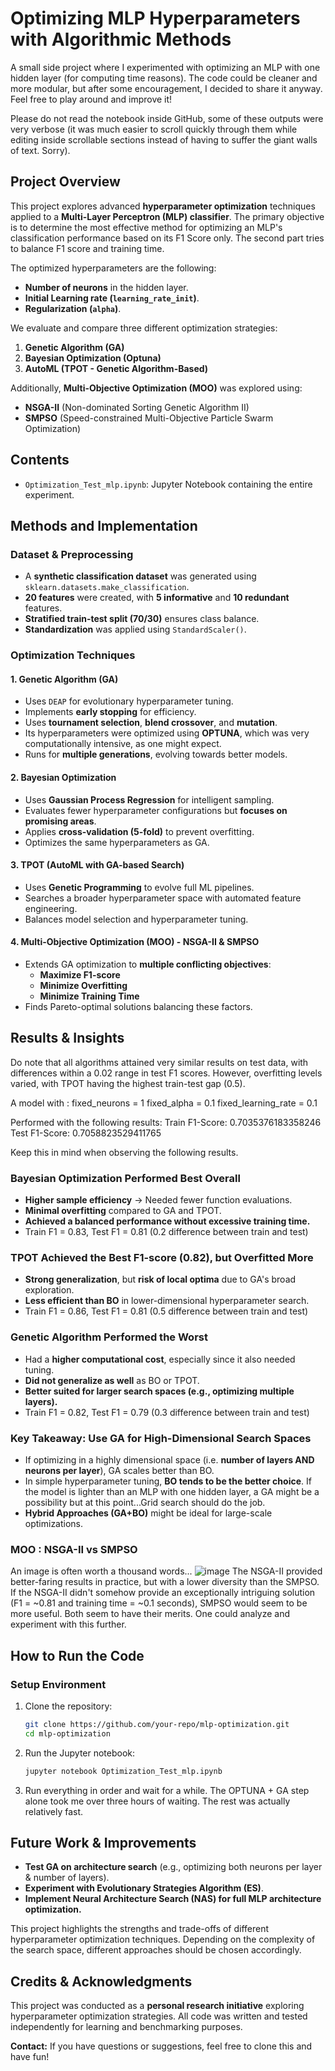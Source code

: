 # Optimizing MLP Hyperparameters with Algorithmic Methods
A small side project where I experimented with optimizing an MLP with one hidden layer (for computing time reasons). The code could be cleaner and more modular, but after some encouragement, I decided to share it anyway. Feel free to play around and improve it!

Please do not read the notebook inside GitHub, some of these outputs were very verbose (it was much easier to scroll quickly through them while editing inside scrollable sections instead of having to suffer the giant walls of text. Sorry).


## Project Overview
This project explores advanced **hyperparameter optimization** techniques applied to a **Multi-Layer Perceptron (MLP) classifier**. The primary objective is to determine the most effective method for optimizing an MLP's classification performance based on its F1 Score only. The second part tries to balance F1 score and training time.

The optimized hyperparameters are the following:
- **Number of neurons** in the hidden layer.
- **Initial Learning rate (`learning_rate_init`)**.
- **Regularization (`alpha`)**.

  
We evaluate and compare three different optimization strategies:

1. **Genetic Algorithm (GA)**
2. **Bayesian Optimization (Optuna)**
3. **AutoML (TPOT - Genetic Algorithm-Based)**

Additionally, **Multi-Objective Optimization (MOO)** was explored using:
- **NSGA-II** (Non-dominated Sorting Genetic Algorithm II)
- **SMPSO** (Speed-constrained Multi-Objective Particle Swarm Optimization)

## Contents
- `Optimization_Test_mlp.ipynb`: Jupyter Notebook containing the entire experiment.



## Methods and Implementation
### Dataset & Preprocessing
- A **synthetic classification dataset** was generated using `sklearn.datasets.make_classification`.
- **20 features** were created, with **5 informative** and **10 redundant** features.
- **Stratified train-test split (70/30)** ensures class balance.
- **Standardization** was applied using `StandardScaler()`.

### Optimization Techniques
#### 1. Genetic Algorithm (GA)
- Uses `DEAP` for evolutionary hyperparameter tuning.
- Implements **early stopping** for efficiency.
- Uses **tournament selection**, **blend crossover**, and **mutation**.
- Its hyperparameters were optimized using **OPTUNA**, which was very computationally intensive, as one might expect.
- Runs for **multiple generations**, evolving towards better models.

#### 2. Bayesian Optimization
- Uses **Gaussian Process Regression** for intelligent sampling.
- Evaluates fewer hyperparameter configurations but **focuses on promising areas**.
- Applies **cross-validation (5-fold)** to prevent overfitting.
- Optimizes the same hyperparameters as GA.

#### 3. TPOT (AutoML with GA-based Search)
- Uses **Genetic Programming** to evolve full ML pipelines.
- Searches a broader hyperparameter space with automated feature engineering.
- Balances model selection and hyperparameter tuning.

#### 4. Multi-Objective Optimization (MOO) - NSGA-II & SMPSO
- Extends GA optimization to **multiple conflicting objectives**:
  - **Maximize F1-score**
  - **Minimize Overfitting**
  - **Minimize Training Time**
- Finds Pareto-optimal solutions balancing these factors.



## Results & Insights
Do note that all algorithms attained very similar results on test data, with differences within a 0.02 range in test F1 scores. However, overfitting levels varied, with TPOT having the highest train-test gap (0.5).

A model with :
fixed_neurons = 1
fixed_alpha = 0.1
fixed_learning_rate = 0.1

Performed with the following results:
Train F1-Score: 0.7035376183358246
Test F1-Score: 0.7058823529411765

Keep this in mind when observing the following results.

### Bayesian Optimization Performed Best Overall
- **Higher sample efficiency** → Needed fewer function evaluations.
- **Minimal overfitting** compared to GA and TPOT.
- **Achieved a balanced performance without excessive training time.**
- Train F1 = 0.83, Test F1 = 0.81 (0.2 difference between train and test)

### TPOT Achieved the Best F1-score (0.82), but Overfitted More
- **Strong generalization**, but **risk of local optima** due to GA's broad exploration.
- **Less efficient than BO** in lower-dimensional hyperparameter search.
- Train F1 = 0.86, Test F1 = 0.81 (0.5 difference between train and test)

### Genetic Algorithm Performed the Worst
- Had a **higher computational cost**, especially since it also needed tuning.
- **Did not generalize as well** as BO or TPOT.
- **Better suited for larger search spaces (e.g., optimizing multiple layers).**
- Train F1 = 0.82, Test F1 = 0.79 (0.3 difference between train and test)

### Key Takeaway: Use GA for High-Dimensional Search Spaces
- If optimizing in a highly dimensional space (i.e. **number of layers AND neurons per layer**), GA scales better than BO.
- In simple hyperparameter tuning, **BO tends to be the better choice**. If the model is lighter than an MLP with one hidden layer, a GA might be a possibility but at this point...Grid search should do the job.
- **Hybrid Approaches (GA+BO)** might be ideal for large-scale optimizations.


### MOO : NSGA-II vs SMPSO
An image is often worth a thousand words...
![image](https://github.com/user-attachments/assets/f61a793c-7a53-4bb2-8f47-fe39c8482c8e)
The NSGA-II provided better-faring results in practice, but with a lower diversity than the SMPSO. If the NSGA-II didn't somehow provide an exceptionally intriguing solution (F1 = ~0.81 and training time = ~0.1 seconds), SMPSO would seem to be more useful. Both seem to have their merits. One could analyze and experiment with this further.

## How to Run the Code
### Setup Environment
1. Clone the repository:
   ```bash
   git clone https://github.com/your-repo/mlp-optimization.git
   cd mlp-optimization
   ```
2. Run the Jupyter notebook:
   ```bash
   jupyter notebook Optimization_Test_mlp.ipynb
   ```
   
3. Run everything in order and wait for a while. The OPTUNA + GA step alone took me over three hours of waiting. The rest was actually relatively fast.

 

## Future Work & Improvements
- **Test GA on architecture search** (e.g., optimizing both neurons per layer & number of layers).
- **Experiment with Evolutionary Strategies Algorithm (ES)**.
- **Implement Neural Architecture Search (NAS) for full MLP architecture optimization.**

This project highlights the strengths and trade-offs of different hyperparameter optimization techniques. Depending on the complexity of the search space, different approaches should be chosen accordingly.

 

## Credits & Acknowledgments
This project was conducted as a **personal research initiative** exploring hyperparameter optimization strategies. All code was written and tested independently for learning and benchmarking purposes.

**Contact:** If you have questions or suggestions, feel free to clone this and have fun!


